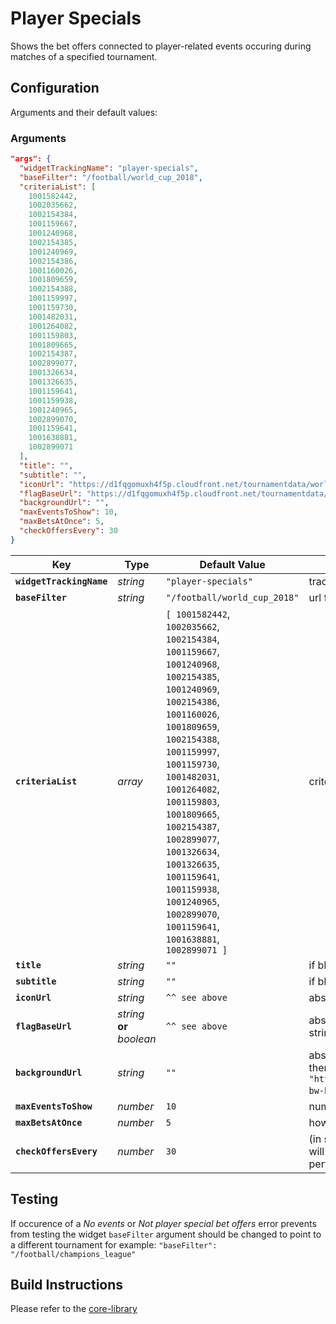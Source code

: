 # Player Specials

Shows the bet offers connected to player-related events occuring during matches of a specified tournament.

## Configuration

Arguments and their default values:

### Arguments 

```json
"args": {
  "widgetTrackingName": "player-specials",
  "baseFilter": "/football/world_cup_2018",
  "criteriaList": [ 
    1001582442, 
    1002035662,
    1002154384,
    1001159667,
    1001240968,
    1002154385,
    1001240969,
    1002154386,
    1001160026,
    1001809659,
    1002154388,
    1001159997,
    1001159730,
    1001482031,
    1001264082,
    1001159803,
    1001809665,
    1002154387,
    1002899077,
    1001326634,
    1001326635,
    1001159641,
    1001159938,
    1001240965,
    1002899070,
    1001159641,
    1001638881,
    1002899071 
  ],
  "title": "",
  "subtitle": "",
  "iconUrl": "https://d1fqgomuxh4f5p.cloudfront.net/tournamentdata/worldcup2018/icons/world_cup_2018.svg",
  "flagBaseUrl": "https://d1fqgomuxh4f5p.cloudfront.net/tournamentdata/worldcup2018/icons/",
  "backgroundUrl": "",
  "maxEventsToShow": 10,
  "maxBetsAtOnce": 5,
  "checkOffersEvery": 30
}
```

| Key | Type | Default Value | Description |
| --- | --- | --- | --- |
| **`widgetTrackingName`** | _string_ | `"player-specials"` | tracking name to identify the widget for analytics purposes |
| **`baseFilter`** | _string_ | `"/football/world_cup_2018"` | url filter path to tournament |
| **`criteriaList`** | _array_ | `[ 1001582442`,<br> `1002035662`,<br> `1002154384`,<br> `1001159667`,<br> `1001240968`,<br> `1002154385`,<br> `1001240969`,<br> `1002154386`,<br> `1001160026`,<br> `1001809659`,<br> `1002154388`,<br> `1001159997`,<br> `1001159730`,<br> `1001482031`,<br> `1001264082`,<br> `1001159803`,<br> `1001809665`,<br> `1002154387`,<br> `1002899077`,<br> `1001326634`,<br> `1001326635`,<br> `1001159641`,<br> `1001159938`,<br> `1001240965`,<br> `1002899070`,<br> `1001159641`,<br> `1001638881`,<br> `1002899071 ]` | criteria ids to display |
| **`title`** | _string_ | `""` | if blank the default title `"World cup 2018"` will be displayed |
| **`subtitle`** | _string_ | `""` | if blank the default subtitle `"player specials"` will be displayed |
| **`iconUrl`** | _string_ |`^^ see above` | absolute url to a directory containing a custom icon |
| **`flagBaseUrl`** | _string_ **or** _boolean_ | `^^ see above` | absolute url pointing to a directory containing flags of all competitors, set to empty string or false if no flags are to be displayed |
| **`backgroundUrl`** | _string_ | `""` | absolute url pointing to a file that should be used as a background, if empty string then `"https://d1fqgomuxh4f5p.cloudfront.net/tournamentdata/worldcup2018/overview-bw-bg-mobile.jpg"` the default background will be displayed |
| **`maxEventsToShow`** | _number_ | `10` | number of events from the specific tournament to lookup |
| **`maxBetsAtOnce`** | _number_ | `5` | how many bet offers should be displayed at once |
| **`checkOffersEvery`**   | _number_ | `30` | (in seconds) how often to check for changes in betoffers and event info **note** this will make network requests so short intervals should be used with caution for performance reasons |

## Testing

If occurence of a _No events_ or _Not player special bet offers_ error prevents from testing the widget `baseFilter` argument should be changed to point to a different tournament for example: `"baseFilter": "/football/champions_league"`

## Build Instructions

Please refer to the [core-library](https://github.com/kambi-sportsbook-widgets/widget-core-library)
